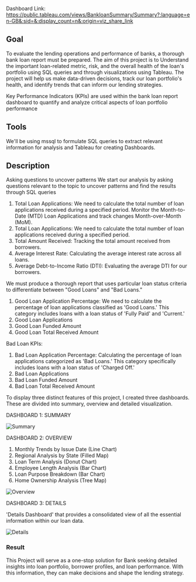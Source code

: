 Dashboard Link: https://public.tableau.com/views/BankloanSummary/Summary?:language=en-GB&:sid=&:display_count=n&:origin=viz_share_link

## Goal
To evaluate the lending operations and performance of banks,
a thorough bank loan report must be prepared. The aim of this project is to
Understand the important loan-related metric, risk, and the overall health of the loan's portfolio 
using SQL queries and through visualizations using Tableau.
The project will help us make data-driven decisions, track our loan portfolio's health, 
and identify trends that can inform our lending strategies.


Key Performance Indicators (KPIs) are used within the bank loan report 
dashboard to quantify and analyze critical aspects of loan portfolio performance


## Tools

We'll be using mssql to formulate SQL queries to extract relevant information for analysis and Tableau for creating Dashboards.

## Description

Asking questions to uncover patterns
We start our analysis by asking questions relevant to the topic to uncover patterns and find the results through SQL queries

1.	Total Loan Applications: We need to calculate the total number of loan applications received during a specified period.  Monitor the Month-to-Date (MTD) Loan Applications and track changes Month-over-Month (MoM).
2.	Total Loan Applications: We need to calculate the total number of loan applications received during a specified period.
3.	Total Amount Received: Tracking the total amount received from borrowers. 
4.	Average Interest Rate: Calculating the average interest rate across all loans.
5.	Average Debt-to-Income Ratio (DTI): Evaluating the average DTI for our borrowers. 

We must produce a thorough report that uses particular loan status criteria to differentiate between "Good Loans" and "Bad Loans."

1.	Good Loan Application Percentage: We need to calculate the percentage of loan applications classified as 'Good Loans.' This category includes loans with a loan status of 'Fully Paid' and 'Current.'
2.	Good Loan Applications
3.	Good Loan Funded Amount
4.	Good Loan Total Received Amount


Bad Loan KPIs:
1.	Bad Loan Application Percentage: Calculating the percentage of loan applications categorized as 'Bad Loans.' This category specifically includes loans with a loan status of 'Charged Off.'
2.	Bad Loan Applications
3.	Bad Loan Funded Amount 
4.	Bad Loan Total Received Amount



To display three distinct features of this project, I created three dashboards.
These are divided into summary, overview and detailed visualization.


 

DASHBOARD 1: SUMMARY

![Summary](https://github.com/riyaelizabethroy/Bank-Loan-Report_Project/assets/158080994/dc467008-a09b-4077-8643-e8c05d10b335)

DASHBOARD 2: OVERVIEW

1. Monthly Trends by Issue Date (Line Chart)
2. Regional Analysis by State (Filled Map)
3. Loan Term Analysis (Donut Chart)
4. Employee Length Analysis (Bar Chart)
5. Loan Purpose Breakdown (Bar Chart)
6. Home Ownership Analysis (Tree Map)

![Overview](https://github.com/riyaelizabethroy/Bank-Loan-Report_Project/assets/158080994/5603e7a5-c485-494f-9c10-3b21e25026e7)


DASHBOARD 3: DETAILS

'Details Dashboard' that provides a consolidated view of all the essential information within our loan data.

![Details](https://github.com/riyaelizabethroy/Bank-Loan-Report_Project/assets/158080994/690b4fd3-28fd-4767-a3d3-f208d04e65a7)


### Result

This Project will serve as a one-stop solution for Bank seeking detailed insights into loan portfolio, borrower profiles, and loan performance. With this information, they can make decisions and shape the lending strategy.
